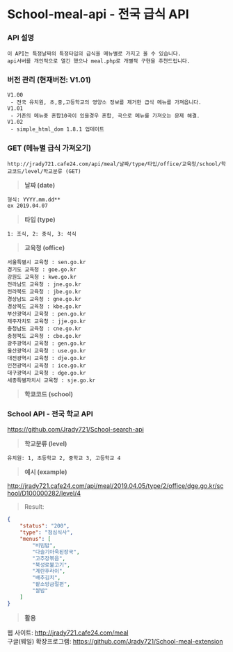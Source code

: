 # School-meal-api - 전국 급식 API

### API 설명
```
이 API는 특정날짜의 특정타입의 급식을 메뉴별로 가지고 올 수 있습니다.   
api서버를 개인적으로 열긴 했으나 meal.php로 개별적 구현을 추천드립니다.
```

### 버전 관리 (현재버전: V1.01)
```
V1.00
 - 전국 유치원, 초,중,고등학교의 영양소 정보를 제거한 급식 메뉴를 가져옵니다.
V1.01
 - 기존의 메뉴중 혼합10곡이 있을경우 혼합, 곡으로 메뉴를 가져오는 문제 해결.
V1.02
 - simple_html_dom 1.8.1 업데이트
```

### GET (메뉴별 급식 가져오기)
```
http://jrady721.cafe24.com/api/meal/날짜/type/타입/office/교육청/school/학교코드/level/학교분류 (GET)
```

> **날짜 (date)**
```
형식: YYYY.mm.dd**   
ex 2019.04.07
```

> **타입 (type)**  
```
1: 조식, 2: 중식, 3: 석식
```
> **교육청 (office)**  
```
서울특별시 교육청 : sen.go.kr  
경기도 교육청 : goe.go.kr  
강원도 교육청 : kwe.go.kr  
전라남도 교육청 : jne.go.kr  
전라북도 교육청 : jbe.go.kr  
경상남도 교육청 : gne.go.kr  
경상북도 교육청 : kbe.go.kr  
부산광역시 교육청 : pen.go.kr  
제주자치도 교육청 : jje.go.kr  
충청남도 교육청 : cne.go.kr  
충청북도 교육청 : cbe.go.kr  
광주광역시 교육청 : gen.go.kr  
울산광역시 교육청 : use.go.kr  
대전광역시 교육청 : dje.go.kr  
인천광역시 교육청 : ice.go.kr  
대구광역시 교육청 : dge.go.kr  
세종특별자치시 교육청 : sje.go.kr  
```
> **학쿄코드 (school)**  

### School API - 전국 학교 API
https://github.com/Jrady721/School-search-api
 

> **학교분류 (level)**  
```
유치원: 1, 초등학교 2, 중학교 3, 고등학교 4
```
> **예시 (example)**  

http://jrady721.cafe24.com/api/meal/2019.04.05/type/2/office/dge.go.kr/school/D100000282/level/4  

> Result:
```json
{
    "status": "200",
    "type": "점심식사",
    "menus": [
        "비빔밥",
        "다슬기아욱된장국",
        "고추장볶음",
        "북성로불고기",
        "계란후라이",
        "배추김치",
        "팥소앙금절편",
        "쌀밥"
    ]
}
```

> **활용**

웹 사이트: http://jrady721.cafe24.com/meal  
구글(웨일) 확장프로그램: https://github.com/Jrady721/School-meal-extension
